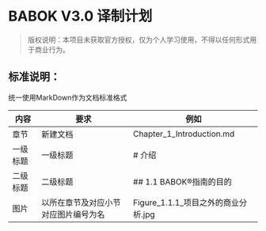 # BABOK V3.0 译制计划

> 版权说明：本项目未获取官方授权，仅为个人学习使用，不得以任何形式用于商业行为。

## 标准说明：

统一使用MarkDown作为文档标准格式

|    内容    |    要求    |    例如    |
|    ----     |     ----    |    ----    |
|章节|新建文档|Chapter_1_Introduction.md|
|一级标题|一级标题|# 介绍|
|二级标题|二级标题|## 1.1 BABOK®指南的目的|
|图片|以所在章节及对应小节对应图片编号为名|Figure_1.1.1_项目之外的商业分析.jpg|
